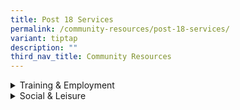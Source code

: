 ```yaml
---
title: Post 18 Services
permalink: /community-resources/post-18-services/
variant: tiptap
description: ""
third_nav_title: Community Resources
---
```

<div data-type="detailGroup" class="isomer-accordion isomer-accordion-white">
<details class="isomer-details">
<summary>Training &amp; Employment</summary>
<div data-type="detailsContent" class="isomer-details-content">
<table style="minWidth: 50px">
<colgroup>
<col>
<col>
</colgroup>
<tbody>
<tr>
<th rowspan="1" colspan="1">
<p>Organisation
<br>&amp; Contact Details</p>
</th>
<th rowspan="1" colspan="1">
<p>Programme Information</p>
</th>
</tr>
<tr>
<td rowspan="1" colspan="1">
<p><strong>Genesis School for Special Education</strong>
</p>
<p></p>
<p>Tel: 6733 1172
<br>Email:
<br><a href="mailto:info@genesisschool.com.sg" rel="noopener noreferrer nofollow" target="_blank">info@genesisschool.com.sg</a>
</p>
</td>
<td rowspan="1" colspan="1">
<p>Pre-Vocational Classes for older students who have reached their academic
potential.</p>
</td>
</tr>
<tr>
<td rowspan="1" colspan="1">
<p><strong><a href="https://rainbowcentre.org.sg/employability-services/" rel="noopener nofollow" target="_blank">Rainbow Centre: Employability Services</a></strong>
</p>
<p></p>
<p>Tel: 6475 2072
<br>Email:
<br><a href="mailto:contactus@rainbowcentre.org.sg" rel="noopener noreferrer nofollow" target="_blank">contactus@rainbowcentre.org.sg</a>
</p>
</td>
<td rowspan="1" colspan="1">
<p>Various programmes like Artability, Workability, Micro Business Academy
to suit different needs.</p>
</td>
</tr>
<tr>
<td rowspan="1" colspan="1">
<p><strong>Inclus</strong>
</p>
<p></p>
<p>Tel: 9836 8745
<br>Email:
<br><a href="mailto:yushan@inclus.sg" rel="noopener noreferrer nofollow" target="_blank">yushan@inclus.sg</a>
</p>
</td>
<td rowspan="1" colspan="1">
<p>Job support services for persons with disabilities</p>
</td>
</tr>
<tr>
<td rowspan="1" colspan="1">
<p><strong>Me2 sg</strong>
</p>
<p></p>
<p>Tel: 9239 2023
<br>Email:
<br><a href="mailto:askme@me2.com.sg" rel="noopener noreferrer nofollow" target="_blank">askme@me2.com.sg</a>
</p>
</td>
<td rowspan="1" colspan="1">
<p>Me2 was born from an idea of giving youths &amp; disabled persons who
might not otherwise have help with training &amp; placement into a job
role where they feel happy, understood &amp; recognized as a person.</p>
</td>
</tr>
<tr>
<td rowspan="1" colspan="1">
<p><strong>Tomo work</strong>
</p>
<p></p>
<p>Email:
<br><a href="mailto:enquiry@tomowork.org" rel="noopener noreferrer nofollow" target="_blank">enquiry@tomowork.org</a>
</p>
</td>
<td rowspan="1" colspan="1">
<p>Programme aimed at uplifting students with talent/ strong capability.</p>
</td>
</tr>
<tr>
<td rowspan="1" colspan="1">
<p><strong><a href="mamreoaks.sg" rel="noopener nofollow" target="_blank">Mamre Oaks</a></strong>
</p>
<p></p>
<p>Email:
<br><a href="mailto:webmail@mamreoaks.sg" rel="noopener noreferrer nofollow" target="_blank">webmail@mamreoaks.sg</a>
</p>
<p></p>
</td>
<td rowspan="1" colspan="1">
<p>Private DAC, for mild to moderate intellectual disabilities who are currently
not attending:</p>
<ul data-tight="true" class="tight">
<li>
<p>Special school</p>
</li>
<li>
<p>Sheltered workshop</p>
</li>
<li>
<p>Day activities centre</p>
</li>
<li>
<p>Open employment</p>
</li>
</ul>
</td>
</tr>
<tr>
<td rowspan="1" colspan="1">
<p><strong><a href="https://trampolene.org/" rel="noopener nofollow" target="_blank">Trampolene</a></strong>
</p>
<p></p>
<p>Tel: 8044 0260
<br>Email:
<br><a href="mailto:contact@trampolene.org" rel="noopener noreferrer nofollow" target="_blank">contact@trampolene.org</a>
</p>
</td>
<td rowspan="1" colspan="1">
<p>Adapted development for employability.</p>
</td>
</tr>
<tr>
<td rowspan="1" colspan="1">
<p><strong>YMCA Train &amp; Place Series</strong>
</p>
<p></p>
<p>Email:
<br><a href="mailto:csp@ymca.org.sg" rel="noopener noreferrer nofollow" target="_blank">csp@ymca.org.sg</a>
</p>
</td>
<td rowspan="1" colspan="1">
<p>The programme trains and co-supports persons with special needs towards
gainful employment in the service and hospitality sector.</p>
<p></p>
<p>Each trainee will attend the programme from Mondays to Thursdays for five
weeks, 9.30 AM 5.00 PM.</p>
</td>
</tr>
<tr>
<td rowspan="1" colspan="1">
<p><strong><a href="mijhub.com" rel="noopener nofollow" target="_blank">My inspiring Journey</a></strong>
</p>
<p></p>
<p>Tel: 6443 6601
<br>Email:
<br><a href="mailto:admin@mijhub.com" rel="noopener noreferrer nofollow" target="_blank">admin@mijhub.com</a>
</p>
</td>
<td rowspan="1" colspan="1">
<p>Offers programmes such as:</p>
<ul data-tight="true" class="tight">
<li>
<p>Day Care Centre</p>
</li>
<li>
<p>Student care</p>
</li>
<li>
<p>Our Work Readiness Adult Programme (WRAP)</p>
</li>
</ul>
</td>
</tr>
<tr>
<td rowspan="1" colspan="1">
<p><strong><a href="https://www.social-gifting.com/" rel="noopener nofollow" target="_blank">Social Gifting</a></strong>
</p>
<p></p>
<p>Tel: 9831 8300
<br>Email:
<br><a href="mailto:hello@sgifting.com" rel="noopener noreferrer nofollow" target="_blank">hello@sgifting.com</a>
</p>
<p></p>
</td>
<td rowspan="1" colspan="1">
<p>A social enterprise that mainly works with persons with disabilities who
have an interest towards the arts to help them start an online stall such
that they can list and sell their handicraft work.</p>
</td>
</tr>
<tr>
<td rowspan="1" colspan="1">
<p><strong><a href="garethan.com/?page_id=10" rel="noopener nofollow" target="_blank">Garethan</a></strong>
</p>
<p></p>
<p>Email:
<br><a href="mailto:support@garethan.com" rel="noopener noreferrer nofollow" target="_blank">support@garethan.com</a>
</p>
</td>
<td rowspan="1" colspan="1">
<p>Persons with autism will help to test and pack the electronical products
that the company has.</p>
</td>
</tr>
</tbody>
</table>
<p></p>
</div>
</details>
<details class="isomer-details">
<summary>Social &amp; Leisure</summary>
<div data-type="detailsContent" class="isomer-details-content">
<table style="minWidth: 50px">
<colgroup>
<col>
<col>
</colgroup>
<tbody>
<tr>
<th rowspan="1" colspan="1">
<p>Organisation
<br>&amp; Contact Details</p>
</th>
<th rowspan="1" colspan="1">
<p>Programme Information</p>
</th>
</tr>
<tr>
<td rowspan="1" colspan="1">
<p><strong>Good life Befrienders Programme</strong>
</p>
<p></p>
<p>Tel: 8797 6304
<br>Email:
<br><a href="mailto:glbf@rainbowcentre.org.sg" rel="noopener noreferrer nofollow" target="_blank">glbf@rainbowcentre.org.sg</a>
</p>
</td>
<td rowspan="1" colspan="1">
<p>A one-year befriending programme, to provide young adults with disabilities
participation in comminity and develop friendships.</p>
</td>
</tr>
<tr>
<td rowspan="1" colspan="1">
<p><strong><a href="minds.org.sg/for-adults/mtc/" rel="noopener nofollow" target="_blank">Me Too! Club Minds</a></strong>
</p>
<p></p>
<p>Tel: 9365 8253
<br>Email:
<br><a href="mailto:mtc@minds.org.sg" rel="noopener noreferrer nofollow" target="_blank">mtc@minds.org.sg</a>
</p>
</td>
<td rowspan="1" colspan="1">
<p>A social club that aims to promote:</p>
<ul data-tight="true" class="tight">
<li>
<p>The quality of life of adults with ID</p>
</li>
<li>
<p>Engagement through leisure and recreational programmes</p>
</li>
</ul>
<p></p>
<p>Weekly 10-week modular activities: Sports and Art Monthly outings.</p>
</td>
</tr>
<tr>
<td rowspan="1" colspan="1">
<p><strong><a href="tinyurl.com/ymca-club-lite" rel="noopener nofollow" target="_blank">YMCA Club Lite</a></strong>
</p>
<p></p>
<p>Tel: 8272 6930
<br>Email:
<br><a href="mailto:csp@ymca.org.sg" rel="noopener noreferrer nofollow" target="_blank">csp@ymca.org.sg</a>
</p>
</td>
<td rowspan="1" colspan="1">
<p>A club for special needs youth to hang out!</p>
<p></p>
<p>Activities include:</p>
<ul data-tight="true" class="tight">
<li>
<p>Baking</p>
</li>
<li>
<p>Photography</p>
</li>
<li>
<p>outdoor activities</p>
</li>
</ul>
<p></p>
<p>Perks include:</p>
<ul data-tight="true" class="tight">
<li>
<p>Welcome gift</p>
</li>
<li>
<p>Exclusive activities/workshops/events</p>
</li>
<li>
<p>Discounted rates on programmes</p>
</li>
<li>
<p>YMCA membership privileges</p>
</li>
</ul>
</td>
</tr>
</tbody>
</table>
</div>
</details>
</div>
<p></p>